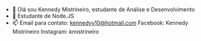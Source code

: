 - 👋 Olá sou Kennedy Mistrineiro, estudante de Análise e Desenvolvimento
- 🌱 Estudante de Node.JS
- 📫 Email para contato: kennedyy10@hotmail.com
      Facebook: Kennedy Mistrineiro
      Instagram: kmistrineiro
